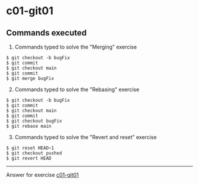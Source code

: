 # c01-git01

## Commands executed

1. Commands typed to solve the "Merging" exercise
```
$ git checkout -b bugFix
$ git commit
$ git checkout main
$ git commit
$ git merge bugFix
```

2. Commands typed to solve the "Rebasing" exercise
```
$ git checkout -b bugFix
$ git commit
$ git checkout main
$ git commit
$ git checkout bugFix
$ git rebase main
```

3. Commands typed to solve the "Revert and reset" exercise
```
$ git reset HEAD~1
$ git checkout pushed
$ git revert HEAD
```
***
Answer for exercise [c01-git01](https://github.com/devopsacademyau/academy/blob/c54d252bda58575e9dc9f92718237bed58aae772/classes/01class/exercises/c01-git01/README.md)